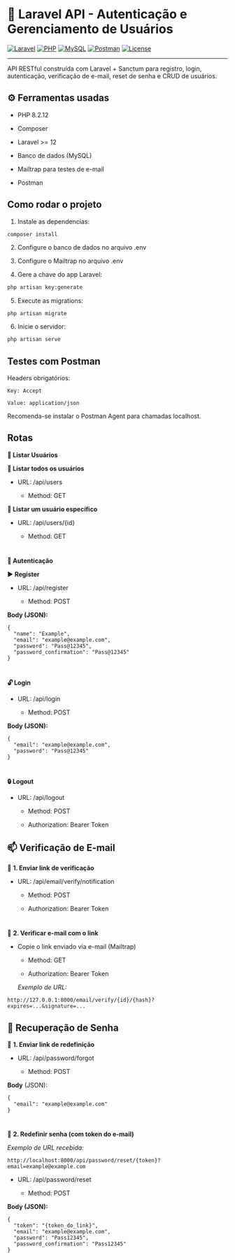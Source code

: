 # 🔐 Laravel API - Autenticação e Gerenciamento de Usuários

[![Laravel](https://img.shields.io/badge/Laravel-12.x-red?style=flat&logo=laravel)](https://laravel.com)
[![PHP](https://img.shields.io/badge/PHP-8.2-blue?logo=php)](https://www.php.net/)
[![MySQL](https://img.shields.io/badge/MySQL-5.7-orange?logo=mysql)](https://www.mysql.com/)
[![Postman](https://img.shields.io/badge/Tested_with-Postman-FF6C37?logo=postman)](https://www.postman.com/)
[![License](https://img.shields.io/badge/license-MIT-lightgrey)](LICENSE)

---

API RESTful construída com Laravel + Sanctum para registro, login, autenticação, verificação de e-mail, reset de senha e CRUD de usuários.

## ⚙️ Ferramentas usadas

  * PHP 8.2.12

  * Composer

  * Laravel >= 12

  * Banco de dados (MySQL)

  * Mailtrap para testes de e-mail

  * Postman
    
## Como rodar o projeto
1. Instale as dependencias:
```bash
composer install
```
2. Configure o banco de dados no arquivo .env
   
3. Configure o Mailtrap no arquivo .env 
   
4. Gere a chave do app Laravel:
```bash
php artisan key:generate
```
5. Execute as migrations:
```
php artisan migrate
```
6. Inicie o servidor:
```bash
php artisan serve
```

## Testes com Postman
Headers obrigatórios:

    Key: Accept

    Value: application/json

Recomenda-se instalar o Postman Agent para chamadas localhost.

## Rotas 
**👥 Listar Usuários**

**🔸 Listar todos os usuários**

  * URL: /api/users

     * Method: GET

**🔸 Listar um usuário específico**

  * URL: /api/users/{id}

    * Method: GET
#
**🔐 Autenticação**

**▶️ Register**

  * URL: /api/register

    * Method: POST

  **Body (JSON):**
```
{
  "name": "Example",
  "email": "example@example.com",
  "password": "Pass@12345",
  "password_confirmation": "Pass@12345"
}
```
#
**🔓 Login**

  * URL: /api/login

    * Method: POST

  **Body (JSON):**
```
{
  "email": "example@example.com",
  "password": "Pass@12345"
}
```
#
**🔒 Logout**

  * URL: /api/logout

    * Method: POST

    * Authorization: Bearer Token

  ## 📫 Verificação de E-mail
🔹 **1. Enviar link de verificação**

  * URL: /api/email/verify/notification

    * Method: POST

    * Authorization: Bearer Token
#
🔹 **2. Verificar e-mail com o link**
  * Copie o link enviado via e-mail (Mailtrap)

     * Method: GET

     * Authorization: Bearer Token

    *Exemplo de URL:*
```
http://127.0.0.1:8000/email/verify/{id}/{hash}?expires=...&signature=...
```
## 🔑 Recuperação de Senha
🔹 **1. Enviar link de redefinição**

  * URL: /api/password/forgot

    * Method: POST

  **Body** (JSON):
```
{
  "email": "example@example.com"
}
```
#
🔹 **2. Redefinir senha (com token do e-mail)**

  *Exemplo de URL recebida:*
   ```
   http://localhost:8000/api/password/reset/{token}?email=example@example.com
   ```
  * URL: /api/password/reset

    * Method: POST

  **Body (JSON):**
```
{
  "token": "{token_do_link}",
  "email": "example@example.com",
  "password": "Pass12345",
  "password_confirmation": "Pass12345"
}
```
